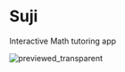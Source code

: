 # Suji

Interactive Math tutoring app


![previewed_transparent](https://user-images.githubusercontent.com/77444050/132193285-9920365f-dccb-4b69-8b3f-31f4a51fe5c6.png)
